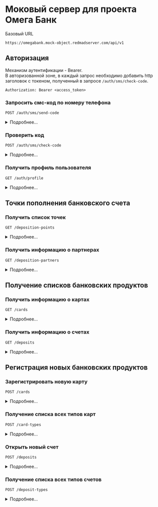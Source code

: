 # Моковый сервер для проекта Омега Банк

Базовый URL
```
https://omegabank.mock-object.redmadserver.com/api/v1
```

## Авторизация

Механизм аутентификации - Bearer. <br>
В авторизованной зоне, в каждый запрос необходимо добавить http заголовок с токеном, полученный в запросе `/auth/sms/check-code`.
```
Authorization: Bearer <access_token>
```


### Запросить смс-код по номеру телефона
```
POST /auth/sms/send-code
```
<details>
<summary>Подробнее...</summary>

Запрос:
```json
{
    "phone_number": "79991112233"
}
```

Ответ:
```json
{
    "data": {
        "retry_interval": 60
    }
}
```
</details>  

### Проверить код 
```
POST /auth/sms/check-code
```
<details>
<summary>Подробнее...</summary>

Запрос:
```json
{
    "phone_number": "79991112233",
    "code": "1234"
}
```
Ответ:
```json
{
    "data": {
        "access_token": "406A143A-A460-4A05-BF26-C28D7D04F129",
        "refresh_token": "921F7D7A-CB3A-4681-9B93-5A2FD4B46553",
        "expires_in": 86400
     }
}
```
</details>  


### Получить профиль пользователя
```
GET /auth/profile
```
<details>
<summary>Подробнее...</summary>

Ответ:
```json
{
    "data": {
        "user": {
            "user_id": 9703,
            "full_name": "Тестовый Тест Тестович",
            "phone": "79991112233",
            "email": "testdev@redmadrobot.com"
        }
    }
}
```
</details>  

## Точки пополнения банковского счета

### Получить список точек
```
GET /deposition-points
```
<details>
<summary>Подробнее...</summary>

Ответ:
```json
{
    "data": {
        "points": [
            {
                "externalId": "17971",
                "partnerName": "MTSBank",
                "location": {
                    "latitude": 55.7570521,
                    "longitude": 37.61711
                },
                "workHours": "ПН-ВС 08:00-22:00",
                "phones": "+7(495)921-28-00",
                "fullAddress": "г Москва, ул Охотный Ряд, д 2"
            },
        ]
    }
}
```
</details>  

### Получить информацию о партнерах
```
GET /deposition-partners
```
<details>
<summary>Подробнее...</summary>

Ответ:
```json
{
    "data": {
        "partners": [
            {
                "id": "MKB",
                "name": "МКБ",
                "picture": "",
                "url": "",
                "hasLocations": true,
                "isMomentary": false,
                "depositionDuration": "",
                "limitations": "",
                "pointType": "",
                "externalPartnerId": "220",
                "description": "",
                "moneyMin": 10,
                "moneyMax": 300000,
                "hasPreferentialDeposition": false,
                "limits": [
                    {
                        "currency": {
                            "code": 643,
                            "name": "RUB",
                            "strCode": "643"
                        },
                        "min": 10,
                        "max": 300000
                    }
                ],
                "dailyLimits": [
                    {
                        "currency": {
                            "code": 643,
                            "name": "RUB",
                            "strCode": "643"
                        },
                        "amount": 300000
                    }
                ]
            }
        ]
    }
}
```
</details>

## Получение списков банковских продуктов

### Получить информацию о картах
```
GET /cards
```
<details>
<summary>Подробнее...</summary>

Ответ:
```json
{
    "data": {
        "cards": [
            {
                "id": 1,
                "name": "Visa Classic",
                "number": "NDSL RA01 203 4455 12",
                "value": 1233
            },
            {
                "id": 2,
                "name": "Visa Classic",
                "number": "NDSL RA01 203 4455 13",
                "value": 5234
            },
            {
                "id": 3,
                "name": "Visa Gold",
                "number": "NDSL RA01 203 4455 14",
                "value": 6225
            },
            {
                "id": 4,
                "name": "Visa Platinum",
                "number": "NDSL RA01 203 4455 15",
                "value": 8885
            }
        ]
    }
}
```

Curl пример:
```
curl http://127.0.0.1:5000/api/v1/cards
```
</details>

### Получить информацию о счетах
```
GET /deposits
```
<details>
<summary>Подробнее...</summary>

Ответ:
```json
{
    "data": {
        "deposits": [
            {
                "id": 5,
                "name": "Platinum",
                "number": "NDSL RA01 203 4455 01",
                "value": 30234
            },
            {
                "id": 6,
                "name": "Package",
                "number": "NDSL RA01 203 4455 02",
                "value": 12976
            },
            {
                "id": 7,
                "name": "Elite",
                "number": "NDSL RA01 203 4455 03",
                "value": 51234
            },
            {
                "id": 8,
                "name": "Platinum",
                "number": "NDSL RA01 203 4455 04",
                "value": 73417
            }
        ]
    }
}
```

Curl пример:
```
curl http://127.0.0.1:5000/api/v1/deposits
```
</details>

## Регистрация новых банковских продуктов
### Зарегистрировать новую карту
```
POST /cards
```
<details>
<summary>Подробнее...</summary>

Получить список всех типов карт можно [тут](#получение-списка-всех-типов-карт)

Запрос:
```json
{
    "type": "classic"
}
```

Ответ:
```json
{
    "data": {
        "card": {
            "id": 5,
            "name": "Visa Gold",
            "number": "NDSL RA01 203 4455 16",
            "value": 1117
        }
    }
}
```

Curl пример:
```
curl -d '{"type":"classic"}' -H "Content-Type: application/json" -X POST http://127.0.0.1:5000/api/v1/cards
```
</details>

### Получение списка всех типов карт
```
POST /card-types
```
<details>
<summary>Подробнее...</summary>

Ответ:
```json
{
    "data": {
        "types": [
            "classic",
            "gold",
            "platinum"
        ]
    }
}
```

Curl пример:
```
curl http://127.0.0.1:5000/api/v1/card-types
```
</details>

### Открыть новый счет
```
POST /deposits
```
<details>
<summary>Подробнее...</summary>

Получить список всех типов счетов можно [тут](#получение-списка-всех-типов-счетов)

Запрос:
```json
{
    "type": "package"
}
```

Ответ:
```json
{
    "data": {
        "deposit": {
            "id": 9,
            "name": "Platinum",
            "number": "NDSL RA01 203 4455 05",
            "value": 11117
        }
    }
}
```

Curl пример:
```
curl -d '{"type":"package"}' -H "Content-Type: application/json" -X POST http://127.0.0.1:5000/api/v1/deposits
```
</details>

### Получение списка всех типов счетов
```
POST /deposit-types
```
<details>
<summary>Подробнее...</summary>

Ответ:
```json
{
    "data": {
        "types": [
            "package",
            "platinum",
            "elite"
        ]
    }
}
```

Curl пример:
```
curl http://127.0.0.1:5000/api/v1/deposit-types
```
</details>